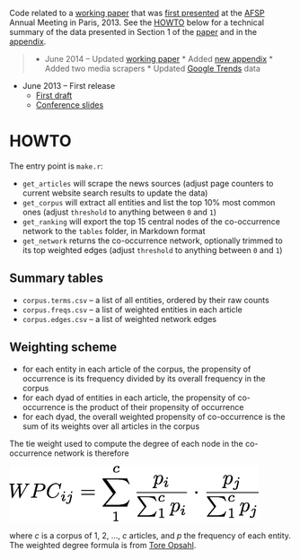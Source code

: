Code related to a [working paper][paper] that was [first presented][draft] at the [AFSP](http://www.afsp.msh-paris.fr/) Annual Meeting in Paris, 2013. See the [HOWTO](#howto) below for a technical summary of the data presented in Section 1 of the [paper][paper] and in the [appendix][appendix].

> * June 2014 – Updated [working paper][paper]
	* Added [new appendix][appendix]
	* Added two media scrapers
	* Updated [Google Trends][gtrends] data
* June 2013 – First release
	* [First draft][draft]
	* [Conference slides][slides]

[gtrends]: https://www.google.com/trends/
[draft]: https://github.com/briatte/afsp2013/raw/master/afsp2013/draft.pdf
[slides]: https://github.com/briatte/afsp2013/raw/master/afsp2013/slides.pdf
[paper]: http://goo.gl/C8kW1s
[appendix]: http://goo.gl/gaKlFD

# HOWTO

The entry point is `make.r`:

* `get_articles` will scrape the news sources (adjust page counters to current website search results to update the data)
* `get_corpus` will extract all entities and list the top 10% most common ones (adjust `threshold` to anything between `0` and `1`)
* `get_ranking` will export the top 15 central nodes of the co-occurrence network to the `tables` folder, in Markdown format
* `get_network` returns the co-occurrence network, optionally trimmed to its top weighted edges (adjust `threshold` to anything between `0` and `1`)

## Summary tables

* `corpus.terms.csv` – a list of all entities, ordered by their raw counts
* `corpus.freqs.csv` – a list of weighted entities in each article
* `corpus.edges.csv` – a list of weighted network edges

## Weighting scheme

* for each entity in each article of the corpus, the propensity of occurrence is its frequency divided by its overall frequency in the corpus
* for each dyad of entities in each article, the propensity of co-occurrence is the product of their propensity of occurrence
* for each dyad, the overall weighted propensity of co-occurrence is the sum of its weights over all articles in the corpus

The tie weight used to compute the degree of each node in the co-occurrence network is therefore

![WPC_{ij} = \sum_1^c \frac{ p_i }{ \sum_1^c p_i } \cdot \frac{ p_j }{ \sum_1^c p_j }](weights.png)

where _c_ is a corpus of 1, 2, ..., _c_ articles, and _p_ the frequency of each entity. The weighted degree formula is from [Tore Opsahl](http://toreopsahl.com/tnet/weighted-networks/node-centrality/).
